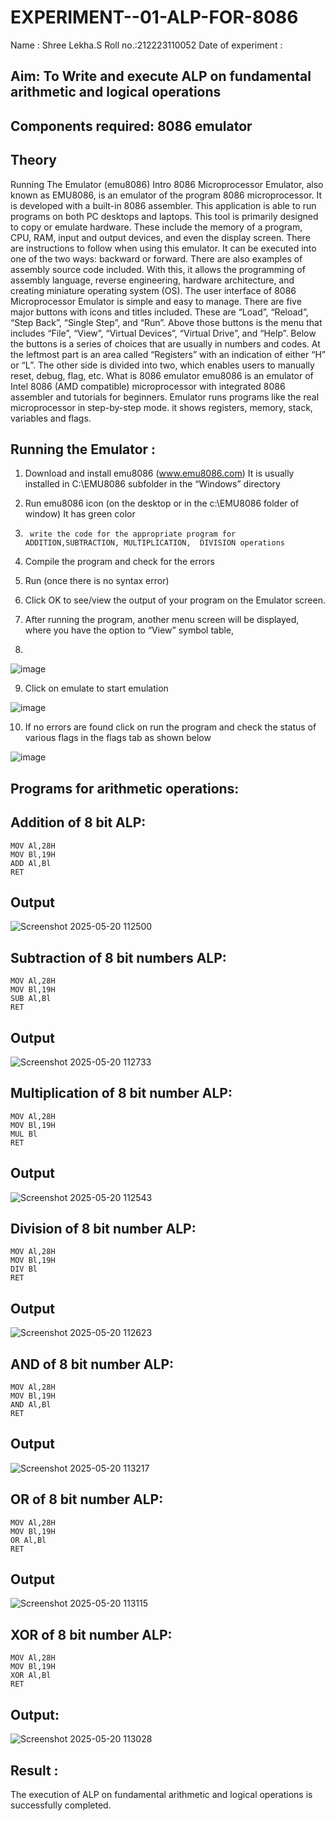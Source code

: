 # EXPERIMENT--01-ALP-FOR-8086
Name : Shree Lekha.S
Roll no.:212223110052
Date of experiment :


## Aim: To Write and execute ALP on fundamental arithmetic and logical operations
## Components required: 8086  emulator 
## Theory 
Running The Emulator (emu8086) Intro 8086 Microprocessor Emulator, also known as EMU8086, is an emulator of the program 8086 microprocessor. It is developed with a built-in 8086 assembler. This application is able to run programs on both PC desktops and laptops. This tool is primarily designed to copy or emulate hardware. These include the memory of a program, CPU, RAM, input and output devices, and even the display screen. There are instructions to follow when using this emulator. It can be executed into one of the two ways: backward or forward. There are also examples of assembly source code included. With this, it allows the programming of assembly language, reverse engineering, hardware architecture, and creating miniature operating system (OS). The user interface of 8086 Microprocessor Emulator is simple and easy to manage. There are five major buttons with icons and titles included. These are “Load”, “Reload”, “Step Back”, “Single Step”, and “Run”. Above those buttons is the menu that includes “File”, “View”, “Virtual Devices”, “Virtual Drive”, and “Help”. Below the buttons is a series of choices that are usually in numbers and codes. At the leftmost part is an area called “Registers” with an indication of either “H” or “L”. The other side is divided into two, which enables users to manually reset, debug, flag, etc. What is 8086 emulator emu8086 is an emulator of Intel 8086 (AMD compatible) microprocessor with integrated 8086 assembler and tutorials for beginners. Emulator runs programs like the real microprocessor in step-by-step mode. it shows registers, memory, stack, variables and flags.


 ## Running the Emulator :
1.	Download and install emu8086 (www.emu8086.com) It is usually installed in C:\EMU8086 subfolder in the “Windows” directory
2.	  Run  emu8086 icon (on the desktop or in the c:\EMU8086 folder of window) It has green color 
 
 
3.		write the code for the appropriate program for ADDITION,SUBTRACTION, MULTIPLICATION,  DIVISION operations 

4.	 Compile the program and check for the errors 
5.	Run (once there is no syntax error) 

6.	Click OK to see/view the output of your program on the Emulator screen. 


7.	After running the program, another menu screen will be displayed, where you have the option to “View” symbol table,
8.	 


![image](https://user-images.githubusercontent.com/36288975/189273263-d65baae9-4b8f-4723-afb3-c0ffa4052b04.png)











9.	Click on emulate to start emulation 








![image](https://user-images.githubusercontent.com/36288975/189273273-9bb36ec1-e2e8-4892-8d35-37707332bfdc.png)








10.	If no errors are found click on run the program and check the status of various flags in the flags tab as shown below 






![image](https://user-images.githubusercontent.com/36288975/189273277-113a2a33-4a40-4ff8-95a5-ecd3a1f504fe.png)







## Programs for arithmetic  operations:

## Addition  of 8 bit ALP:
```
MOV Al,28H
MOV Bl,19H
ADD Al,Bl
RET
```
## Output  

![Screenshot 2025-05-20 112500](https://github.com/user-attachments/assets/f73e2f0f-c67c-4989-a610-45cc809ad15b)

 
## Subtraction   of 8 bit numbers  ALP:
```
MOV Al,28H
MOV Bl,19H
SUB Al,Bl
RET
```
## Output  
![Screenshot 2025-05-20 112733](https://github.com/user-attachments/assets/b4d368fa-bfa7-4811-af12-584793d29a4b)


## Multiplication of 8 bit number ALP:
```
MOV Al,28H
MOV Bl,19H
MUL Bl
RET

```
 ## Output  
![Screenshot 2025-05-20 112543](https://github.com/user-attachments/assets/a3ce16d0-7635-4093-9836-ed1414766a92)


## Division of 8 bit number ALP:
```
MOV Al,28H
MOV Bl,19H
DIV Bl
RET
```
## Output  

![Screenshot 2025-05-20 112623](https://github.com/user-attachments/assets/14f0b017-7c81-44d1-9458-3c8a450425ba)

## AND of 8 bit number ALP:
```
MOV Al,28H
MOV Bl,19H
AND Al,Bl
RET
```
## Output  

![Screenshot 2025-05-20 113217](https://github.com/user-attachments/assets/ba5823d0-f090-4fa4-bb8f-214f25e2949c)

## OR of 8 bit number ALP:
```
MOV Al,28H
MOV Bl,19H
OR Al,Bl
RET
```

## Output 
![Screenshot 2025-05-20 113115](https://github.com/user-attachments/assets/5ac05155-c7db-496a-91d9-b204fab97e31)

## XOR of 8 bit number ALP:
```
MOV Al,28H
MOV Bl,19H
XOR Al,Bl
RET
```
## Output:

![Screenshot 2025-05-20 113028](https://github.com/user-attachments/assets/531e7b5c-1a40-47a4-a5da-8c6c1b725788)


## Result :

The execution of ALP on fundamental arithmetic and logical operations is successfully completed.






